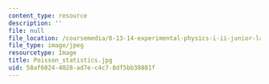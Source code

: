 ```yaml
---
content_type: resource
description: ''
file: null
file_location: /coursemedia/8-13-14-experimental-physics-i-ii-junior-lab-fall-2016-spring-2017/58af60244028ad7ec4c78df5bb38881f_Poisson_statistics.jpg
file_type: image/jpeg
resourcetype: Image
title: Poisson_statistics.jpg
uid: 58af6024-4028-ad7e-c4c7-8df5bb38881f
---
```

